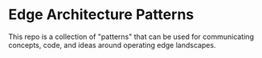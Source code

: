 # Edge Architecture Patterns

This repo is a collection of "patterns" that can be used for communicating concepts, code, and ideas around operating edge landscapes.

